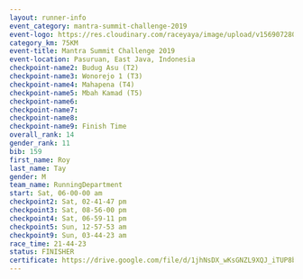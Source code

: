 ```yaml
---
layout: runner-info 
event_category: mantra-summit-challenge-2019 
event-logo: https://res.cloudinary.com/raceyaya/image/upload/v1569072809/logo/mantra-image_segrbx.jpg
category_km: 75KM 
event-title: Mantra Summit Challenge 2019 
event-location: Pasuruan, East Java, Indonesia 
checkpoint-name2: Budug Asu (T2) 
checkpoint-name3: Wonorejo 1 (T3) 
checkpoint-name4: Mahapena (T4) 
checkpoint-name5: Mbah Kamad (T5) 
checkpoint-name6: 
checkpoint-name7: 
checkpoint-name8: 
checkpoint-name9: Finish Time
overall_rank: 14
gender_rank: 11
bib: 159
first_name: Roy
last_name: Tay
gender: M
team_name: RunningDepartment
start: Sat, 06-00-00 am
checkpoint2: Sat, 02-41-47 pm
checkpoint3: Sat, 08-56-00 pm
checkpoint4: Sat, 06-59-11 pm
checkpoint5: Sun, 12-57-53 am
checkpoint9: Sun, 03-44-23 am
race_time: 21-44-23
status: FINISHER
certificate: https://drive.google.com/file/d/1jhNsDX_wKsGNZL9XQJ_iTUP8bOx9SKpe/view?usp=sharing
---
```

